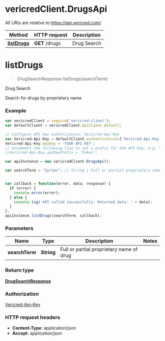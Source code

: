 # vericredClient.DrugsApi

All URIs are relative to *https://api.vericred.com/*

Method | HTTP request | Description
------------- | ------------- | -------------
[**listDrugs**](DrugsApi.md#listDrugs) | **GET** /drugs | Drug Search


<a name="listDrugs"></a>
# **listDrugs**
> DrugSearchResponse listDrugs(searchTerm)

Drug Search

Search for drugs by proprietary name

### Example
```javascript
var vericredClient = require('vericred-client');
var defaultClient = vericredClient.ApiClient.default;

// Configure API key authorization: Vericred-Api-Key
var Vericred-Api-Key = defaultClient.authentications['Vericred-Api-Key'];
Vericred-Api-Key.apiKey = 'YOUR API KEY';
// Uncomment the following line to set a prefix for the API key, e.g. "Token" (defaults to null)
//Vericred-Api-Key.apiKeyPrefix = 'Token';

var apiInstance = new vericredClient.DrugsApi();

var searchTerm = "Zyrtec"; // String | Full or partial proprietary name of drug


var callback = function(error, data, response) {
  if (error) {
    console.error(error);
  } else {
    console.log('API called successfully. Returned data: ' + data);
  }
};
apiInstance.listDrugs(searchTerm, callback);
```

### Parameters

Name | Type | Description  | Notes
------------- | ------------- | ------------- | -------------
 **searchTerm** | **String**| Full or partial proprietary name of drug | 

### Return type

[**DrugSearchResponse**](DrugSearchResponse.md)

### Authorization

[Vericred-Api-Key](../README.md#Vericred-Api-Key)

### HTTP request headers

 - **Content-Type**: application/json
 - **Accept**: application/json

